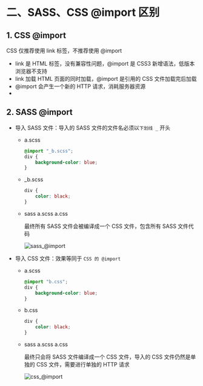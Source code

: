 # 二、SASS、CSS @import 区别

## 1. CSS @import

CSS 仅推荐使用 link 标签，不推荐使用 @import

* link 是 HTML 标签，没有兼容性问题，@import 是 CSS3 新增语法，低版本浏览器不支持
* link 加载 HTML 页面的同时加载，@import 是引用的 CSS 文件加载完后加载
* @import 会产生一个新的 HTTP 请求，消耗服务器资源
* 

## 2. SASS @import

* 导入 SASS 文件：导入的 SASS 文件的文件名必须以`下划线 _` 开头
  * a.scss

    ```scss
    @import "_b.scss";
    div {
        background-color: blue;
    }
    ```

  * _b.scss

    ```scss
    div {
        color: black;
    }
    ```

  * sass a.scss a.css

    最终所有 SASS 文件会被编译成一个 CSS 文件，包含所有 SASS 文件代码

    ![sass_@import]()

* 导入 CSS 文件：效果等同于 `CSS 的 @import`
  * a.scss

    ```scss
    @import "b.css";
    div {
        background-color: blue;
    }
    ```

  * b.css

    ```css
    div {
        color: black;
    }
    ```

  * sass a.scss a.css

    最终只会将 SASS 文件编译成一个 CSS 文件，导入的 CSS 文件仍然是单独的 CSS 文件，需要进行单独的 HTTP 请求

    ![css_@import]()
